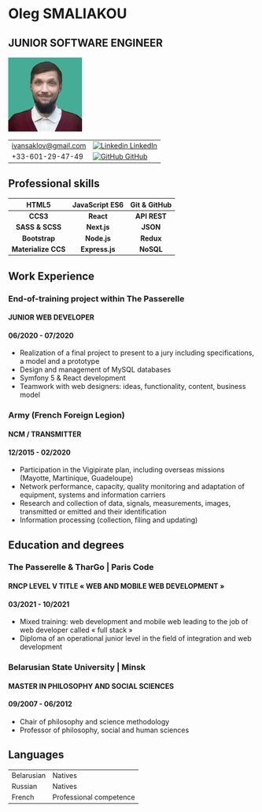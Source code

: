# Oleg SMALIAKOU
## JUNIOR SOFTWARE ENGINEER
![](profile.png)

<!-- * ivansaklov@gmail.com     
* +33-601-29-47-49     	    
* [![Linkedin](https://i.stack.imgur.com/gVE0j.png) LinkedIn](https://www.linkedin.com/in/aleh-smaliakou/) 
* [![GitHub](https://i.stack.imgur.com/tskMh.png) GitHub](https://github.com/iSaklov) -->

|||
|:-----|:-----|
|ivansaklov@gmail.com | [![Linkedin](https://i.stack.imgur.com/gVE0j.png) LinkedIn](https://www.linkedin.com/in/aleh-smaliakou/) |
| +33-601-29-47-49   	| [![GitHub](https://i.stack.imgur.com/tskMh.png) GitHub](https://github.com/iSaklov)


## Professional skills

| HTML5								| JavaScript ES6			| Git & GitHub		|
|:-------------------:|:-------------------:|:---------------:|
| **CCS3**						| **React**						| **API REST**		|
| **SASS & SCSS**			| **Next.js**					| **JSON**				|
| **Bootstrap**				| **Node.js**			 		| **Redux**			 	| 
| **Materialize CCS** | **Express.js**			| **NoSQL**				| 


## Work Experience

### End-of-training project within The Passerelle
#### JUNIOR WEB DEVELOPER
#### 06/2020 - 07/2020

* Realization of a final project to present to a jury including specifications, a model and a prototype
* Design and management of MySQL databases
* Symfony 5 & React development
* Teamwork with web designers: ideas, functionality, content, business model


### Army (French Foreign Legion) 
#### NCM / TRANSMITTER
#### 12/2015 - 02/2020

* Participation in the Vigipirate plan, including overseas missions (Mayotte, Martinique, Guadeloupe)
* Network performance, capacity, quality monitoring and adaptation of equipment, systems and information carriers
* Research and collection of data, signals, measurements, images, transmitted or emitted and their identification
* Information processing (collection, filing and updating)


## Education and degrees

### The Passerelle & TharGo | Paris Code
#### RNCP LEVEL V TITLE « WEB AND MOBILE WEB DEVELOPMENT » 
#### 03/2021 - 10/2021

* Mixed training: web development and mobile web leading to the job of web developer called « full stack »
* Diploma of an operational junior level in the field of integration and web development

### Belarusian State University | Minsk
#### MASTER IN PHILOSOPHY AND SOCIAL SCIENCES
#### 09/2007 - 06/2012

* Chair of philosophy and science methodology 
* Professor of philosophy, social and human sciences

## Languages

|||
|:---------------------|:------------------------|
| Belarusian  				 | Natives								 |
| Russian							 | Natives								 |
| French 							 | Professional competence |